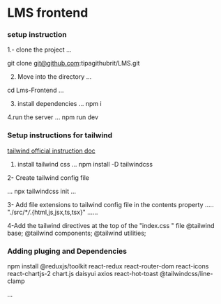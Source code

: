 # LMS frontend

### setup instruction

1.- clone the project
...

git clone git@github.com:tipagithubrit/LMS.git

2. Move into the directory
   ...

cd Lms-Frontend
...

3. install dependencies
   ...
   npm i

4.run the server
...
npm run dev

### Setup instructions for tailwind

[tailwind official instruction doc](https://tailwindcss.com/docs/installation)

1. install tailwind css
   ...
   npm install -D tailwindcss

2- Create tailwind config file

...
npx tailwindcss init
...

3- Add file extensions to tailwind config file in the contents property
.....
"./src/\*_/_.{html,js,jsx,ts,tsx}"
......

4-Add the tailwind directives at the top of the "index.css " file
@tailwind base;
@tailwind components;
@tailwind utilities;

### Adding pluging and Dependencies

npm install @reduxjs/toolkit react-redux react-router-dom react-icons react-chartjs-2 chart.js daisyui axios react-hot-toast @tailwindcss/line-clamp

...
